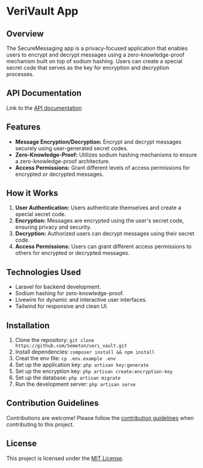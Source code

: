 # VeriVault App

## Overview

The SecureMessaging app is a privacy-focused application that enables users to encrypt and decrypt messages using a zero-knowledge-proof mechanism built on top of sodium hashing. Users can create a special secret code that serves as the key for encryption and decryption processes.

## API Documentation

Link to the [API documentation](https://documenter.getpostman.com/view/19842116/2s9YsGhD6t)

## Features

-   **Message Encryption/Decryption:** Encrypt and decrypt messages securely using user-generated secret codes.
-   **Zero-Knowledge-Proof:** Utilizes sodium hashing mechanisms to ensure a zero-knowledge-proof architecture.
-   **Access Permissions:** Grant different levels of access permissions for encrypted or decrypted messages.

## How it Works

1. **User Authentication:** Users authenticate themselves and create a special secret code.
2. **Encryption:** Messages are encrypted using the user's secret code, ensuring privacy and security.
3. **Decryption:** Authorized users can decrypt messages using their secret code.
4. **Access Permissions:** Users can grant different access permissions to others for encrypted or decrypted messages.

## Technologies Used

-   Laravel for backend development.
-   Sodium hashing for zero-knowledge-proof.
-   Livewire for dynamic and interactive user interfaces.
-   Tailwind for responsive and clean UI.

## Installation

1. Clone the repository: `git clone https://github.com/Semeton/veri_vault.git`
2. Install dependencies: `composer install && npm install`
3. Creat the env file: `cp .env.example .env`
4. Set up the application key: `php artisan key:generate`
5. Set up the encryption key: `php artisan create:encryption-key`
6. Set up the database: `php artisan migrate`
7. Run the development server: `php artisan serve`

## Contribution Guidelines

Contributions are welcome! Please follow the [contribution guidelines](CONTRIBUTING.md) when contributing to this project.

## License

This project is licensed under the [MIT License](LICENSE).
